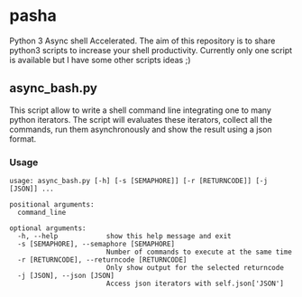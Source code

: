 # pasha
Python 3 Async shell Accelerated.
The aim of this repository is to share python3 scripts to increase your shell productivity.
Currently only one script is available but I have some other scripts ideas ;)

## async_bash.py
This script allow to write a shell command line integrating one to many python iterators.
The script will evaluates these iterators, collect all the commands, run them asynchronously and show the result using a json format.

### Usage
```
usage: async_bash.py [-h] [-s [SEMAPHORE]] [-r [RETURNCODE]] [-j [JSON]] ...

positional arguments:
  command_line

optional arguments:
  -h, --help            show this help message and exit
  -s [SEMAPHORE], --semaphore [SEMAPHORE]
                        Number of commands to execute at the same time
  -r [RETURNCODE], --returncode [RETURNCODE]
                        Only show output for the selected returncode
  -j [JSON], --json [JSON]
                        Access json iterators with self.json['JSON']
```
